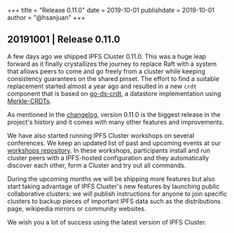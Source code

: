 +++
title = "Release 0.11.0"
date = 2019-10-01
publishdate = 2019-10-01
author = "@hsanjuan"
+++

## 20191001 | Release 0.11.0

A few days ago we shipped IPFS Cluster 0.11.0. This was a huge leap forward as
it finally crystallizes the journey to replace Raft with a system that allows
peers to come and go freely from a cluster while keeping consistency
guarantees on the shared pinset. The effort to find a suitable replacement
started almost a year ago and resulted in a new `crdt` component that is based
on [go-ds-crdt](https://github.com/ipfs/go-ds-crdt), a datastore
implementation using
[Merkle-CRDTs](https://hector.link/presentations/merkle-crdts/merkle-crdts.pdf).

As mentioned in the
[changelog](https://github.com/ipfs-cluster/ipfs-cluster/blob/master/CHANGELOG.md),
version 0.11.0 is the biggest release in the project's history and it comes with
many other features and improvements.

We have also started running IPFS Cluster workshops on several conferences. We
keep an updated list of past and upcoming events at our
[workshops repository](https://github.com/ipfs-cluster/workshops). In these
workshops, participants install and run cluster peers with a IPFS-hosted
configuration and they automatically discover each other, form a Cluster
and try out all commands.

During the upcoming months we will be shipping more features but also start
taking advantage of IPFS Cluster's new features by launching public
collaborative clusters: we will publish instructions for anyone to join
specific clusters to backup pieces of important IPFS data such as the
distributions page, wikipedia mirrors or community websites.

We wish you a lot of success using the latest version of IPFS Cluster.

